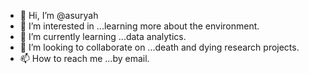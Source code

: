 - 👋 Hi, I’m @asuryah
- 👀 I’m interested in ...learning more about the environment.
- 🌱 I’m currently learning ...data analytics.
- 💞️ I’m looking to collaborate on ...death and dying research projects. 
- 📫 How to reach me ...by email.

<!---
asuryah/asuryah is a ✨ special ✨ repository because its `README.md` (this file) appears on your GitHub profile.
You can click the Preview link to take a look at your changes.
--->
